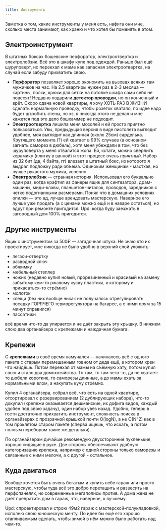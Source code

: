 ```yaml
---
title: Инструменты
---
```


Заметка о том, какие инструменты у меня есть, нафига они мне, сколько места занимают, как храню и что хотел бы поменять в этом.

## Электроинструмент

В штатных боксах бошевские перфоратор, электроотвертка и электролобзик. Всё это в шкафу купе под одеждой. Раньше был ещё шуруповерт, но переехал к маме как запасная электроотвертка, на случай если забуду прихватить свою.

- **Перфоратор** позволяет хорошо экономить на вызовах всяких там мужичков на час. На 2.5 квартиры нужен раз в 2-3 месяца — картины, полки, крюки для сетки на потолке шкафа сами себя не повесят! Недавно подарили **детектор проводки**, но он конченный и врёт. Скоро сдача новой квартиры, я хочу ХОТЬ РАЗ В ЖИЗНИ сделать нормальную проводку, чтобы розеток хватало, по идее надо будет штробить стены, но хз, я никогда этого не делал и мне кажется под это дело бошхаммер не подходит.
- **Электроотвертка** лишила меня мозолей и ей просто приятно пользоваться. Увы, предыдущая версия в виде пистолета выглядит удобнее, моя выглядит как длинная (около 25см) сарделька. Крутящего момента (?) ей хватает в 99% случаев (в основном загнать саморез в дюбель), хотя меня убеждали в том, что без шуруповерта у меня отвалится жопа. Ей, кстати, можно сверлить керамику (плитку в ванной) и этот процесс очень _приятный_. Набор из 32 бит (да, 4 байта, гг) влезает в штатный бокс, из которого я выдрал подложку ради объема. Одиноким женщинам - мастхэв, но лучше рукастого мужика, конечно.
- **Электролобзик** — странная история. Использовал его буквально один раз, когда крафтил из фанеры ящик для синтезатора, драм-машины, миди-клавы, планшетов-читалок, проводов, зарядников с четко подогнанными размерами. Понял что в домашних условиях опилки — это ад, лучше арендовать мастерскую. Наверное его лучше уже продать (а с ценами можно ещё и в наваре остаться), но вдруг при ремонте пригодится. Upd: когда буду заезжать в загородный дом 100% пригодится.

## Другие инструменты

Ящик с инструментом за 500₽ — загадочная штука. Не знаю кто их проектирует, мне никогда не было удобно в верхний слой уложить:

 - легаси-отвертку
 - разводной ключ
 - обжимку
 - мебельный степлер
 - ножик (недавно купил новый, прорезиненный и красивый на замену забытому кем-то ржавому куску пластика, к которому и прикасаться-то стрёмно)
 - молоток
 - клещи (без них вообще никак не получалось отрегулировать посадку ГОРЯЧЕГО терморегулятора на батарее, а с ними прям за 15 минут справился)
  - пассатижи
  
 всё время что-то да упирается и не даёт закрыть эту крышку. В нижнем слою два органайзера с крепежами и наждачная бумага.
 
 ## Крепежи
 
 С **крепежами** в своё время намучался — начиналось всё с одного пакета с старым перемешанным говном от деда ещё, в котором хрен что найдёшь. Потом переехал от мамы на съёмную хату, потом купил свою и стало два домохозяйства. То там, то там чего-то, да не хватает: то дюбели короткие, то саморезы длинные, а до мамы ехать за нормальными влом, а накупать кучу стрёмно.

Купил 4 органайзера, собрал всё, что есть на одной квартире, отсортировал с резервированием (2 дублирующих набора), что-то докупил (крепежи оказывается дешманские, их дофига видов, каждый удобен под свою задачу), один набор увёз назад. Удобно, теперь в гости достаточно прихватить инструмент, сложность поиска в органайзерах с прозрачной крышкой почти O(logN), а не O(N^2) как в том проклятом старом пакете (сперва ищешь, что искать, а потом полным перебором такие же детальки).

По органайзерам дичайше рекомендую двухсторонние пухленькие, хорошо сидящие в руке. Две стороны обеспечивают удобную категоризацию крепежа, например с одной стороны только саморезы и связанные с ними мелочи, а с другой - остальное.

## Куда двигаться

Вообще хочется быть очень богатым и купить себе гараж или просто мастерскую, чтобы туда всё это добро перетащить и развесить на перфопанелях, но современные мегаполисы против. А дома жена не даёт превратить дом в гараж, что, наверное, к лучшему.

Upd: спроектировал и строю 49м2 гараж с мастерской-полукладовкой, исполню свою юношескую мечту. По идее бы ещё его хорошо отапливаемым сделать, чтобы зимой в нём можно было работать над чем-то.
